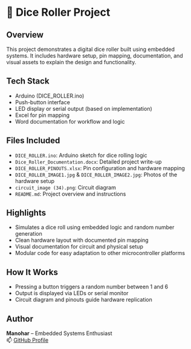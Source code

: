 # 🎲 Dice Roller Project

## Overview
This project demonstrates a digital dice roller built using embedded systems. It includes hardware setup, pin mapping, documentation, and visual assets to explain the design and functionality.

## Tech Stack
- Arduino (DICE_ROLLER.ino)
- Push-button interface
- LED display or serial output (based on implementation)
- Excel for pin mapping
- Word documentation for workflow and logic

## Files Included
- `DICE_ROLLER.ino`: Arduino sketch for dice rolling logic
- `Dice_Roller_Documentation.docx`: Detailed project write-up
- `DICE_ROLLER_PINOUTS.xlsx`: Pin configuration and hardware mapping
- `DICE_ROLLER_IMAGE1.jpg` & `DICE_ROLLER_IMAGE2.jpg`: Photos of the hardware setup
- `circuit_image (34).png`: Circuit diagram
- `README.md`: Project overview and instructions

## Highlights
- Simulates a dice roll using embedded logic and random number generation
- Clean hardware layout with documented pin mapping
- Visual documentation for circuit and physical setup
- Modular code for easy adaptation to other microcontroller platforms

## How It Works
- Pressing a button triggers a random number between 1 and 6
- Output is displayed via LEDs or serial monitor
- Circuit diagram and pinouts guide hardware replication

## Author
**Manohar** – Embedded Systems Enthusiast  
📫 [GitHub Profile](https://github.com/manohar146)
